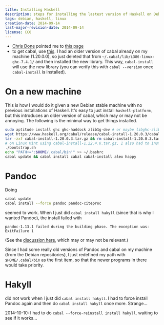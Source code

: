 ```yaml
---
title: Installing Haskell
description: steps for installing the lastest version of Haskell on Debian stable or any compatible system
tags: debian, haskell, linux
creation-date: 2014-09-14
last-major-revision-date: 2014-09-14
license: CC0
---
```


- [Chris Done](http://chrisdone.com/) pointed me to [this page](https://github.com/bitemyapp/learnhaskell#debian)
- to get cabal, use [this](https://www.haskell.org/cabal/download.html).
I had an older version of cabal already on my machine (1.20.0.0), so just deleted that from `~/.cabal/lib/i386-linux-ghc-7.4.1/` and then installed the new library. This way, `cabal-install` will use the new library (you can verify this with `cabal --version` once `cabal-install` is installed).

# On a new machine

This is how I would do it given a new Debian stable machine with no previous installations of Haskell.
It's easy to just install `haskell-platform`, but this introduces an older version of cabal, which may or may not be annoying.
The following is the minimal way to get things installed.

```bash
sudo aptitude install ghc ghc-haddock zlib1g-dev # or maybe libghc-zlib will work too; actually, "libghc-zlib-dev" will pull "zlib1g-dev" so it doesn't really matter
wget https://www.haskell.org/cabal/release/cabal-install-1.20.0.3/cabal-install-1.20.0.3.tar.gz
tar -zxf cabal-install-1.20.0.3.tar.gz && rm cabal-install-1.20.0.3.tar.gz
# on Linux Mint using cabal-install-1.22.4.0.tar.gz, I also had to install ghc-prof and ghc-dynamic for this to work.
./bootstrap.sh
echo "PATH+=':$HOME/.cabal/bin'" >> ~/.bashrc
cabal update && cabal install cabal cabal-install alex happy
```



# Pandoc

Doing

```bash
cabal update
cabal install --force pandoc pandoc-citeproc
```

seemed to work. When I just did `cabal install hakyll` (since that is why I wanted Pandoc), the install failed with

```
pandoc-1.13.1 failed during the building phase. The exception was:
ExitFailure 1
```

(See the [discussion here](https://groups.google.com/forum/#!topic/pandoc-discuss/NbredqPHVCg), which may or may not be relevant.)


Since I had some really old versions of Pandoc and cabal on my machine (from the Debian repositories), I just redefined my path with `$HOME/.cabal/bin` as the first item, so that the newer programs in there would take priority.


# Hakyll

did not work when I just did `cabal install hakyll`. I had to force install Pandoc again and then do `cabal install hakyll` once more. Strange...

2014-10-10: I had to do `cabal --force-reinstall install hakyll`. waiting to see if it works...
